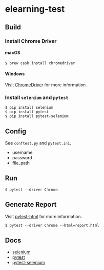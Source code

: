 # elearning-test

## Build

### Install Chrome Driver

#### macOS

```shell
$ brew cask install chromedriver
```

#### Windows

Visit [ChromeDriver](https://sites.google.com/a/chromium.org/chromedriver/) for more information.

### Install `selenium` and `pytest`

```shell
$ pip install selenium
$ pip install pytest
$ pip install pytest-selenium
```

## Config

See `conftest.py` and `pytest.ini`.

- username
- password
- file_path

## Run

```shell
$ pytest --driver Chrome
```

## Generate Report

Visit [pytest-html](https://github.com/pytest-dev/pytest-html) for more information.

```shell
$ pytest --driver Chrome --html=report.html
```

## Docs

- [selenium](https://seleniumhq.github.io/selenium/docs/api/py/index.html)
- [pytest](https://docs.pytest.org/en/latest/contents.html)
- [pytest-selenium](http://pytest-selenium.readthedocs.io/en/latest/index.html)